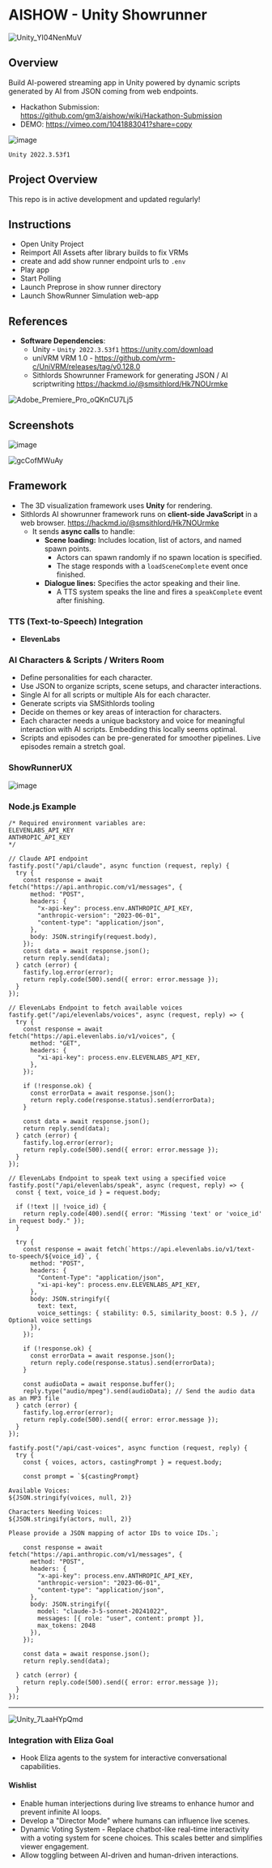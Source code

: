 # AISHOW - Unity Showrunner

![Unity_YI04NenMuV](https://github.com/user-attachments/assets/52529291-aa7c-4643-adf4-e49808b29160)

## Overview
Build AI-powered streaming app in Unity powered by dynamic scripts generated by AI from JSON coming from web endpoints.  

- Hackathon Submission: https://github.com/gm3/aishow/wiki/Hackathon-Submission
- DEMO: https://vimeo.com/1041883041?share=copy

![image](https://hackmd.io/_uploads/By0Ounc71x.png)

`Unity 2022.3.53f1`

## Project Overview

This repo is in active development and updated regularly!

## Instructions

- Open Unity Project
- Reimport All Assets after library builds to fix VRMs
- create and add show runner endpoint urls to `.env`
- Play app
- Start Polling
- Launch Preprose in show runner directory
- Launch ShowRunner Simulation web-app 

## References

- **Software Dependencies**:
  - Unity - `Unity 2022.3.53f1` https://unity.com/download
  - uniVRM VRM 1.0 - https://github.com/vrm-c/UniVRM/releases/tag/v0.128.0
  - Sithlords Showrunner Framework for generating JSON / AI scriptwriting https://hackmd.io/@smsithlord/Hk7NOUrmke
 
![Adobe_Premiere_Pro_oQKnCU7Lj5](https://github.com/user-attachments/assets/dcdb9a8d-32d3-4145-95bd-176e30957b09)

## Screenshots

![image](https://hackmd.io/_uploads/Byj-Aoqm1e.png)

![gcCofMWuAy](https://github.com/user-attachments/assets/16907503-666d-4286-8fb3-1a3c729f230c)

## Framework 
- The 3D visualization framework uses **Unity** for rendering.
- Sithlords AI showrunner framework runs on **client-side JavaScript** in a web browser. https://hackmd.io/@smsithlord/Hk7NOUrmke
  - It sends **async calls** to handle:
    - **Scene loading:** Includes location, list of actors, and named spawn points.
      - Actors can spawn randomly if no spawn location is specified.
      - The stage responds with a `loadSceneComplete` event once finished.
    - **Dialogue lines:** Specifies the actor speaking and their line.
      - A TTS system speaks the line and fires a `speakComplete` event after finishing.

### TTS (Text-to-Speech) Integration
- **ElevenLabs**

### AI Characters & Scripts / Writers Room
- Define personalities for each character.
- Use JSON to organize scripts, scene setups, and character interactions.
- Single AI for all scripts or multiple AIs for each character.
- Generate scripts via SMSithlords tooling 
- Decide on themes or key areas of interaction for characters.
- Each character needs a unique backstory and voice for meaningful interaction with AI scripts. Embedding this locally seems optimal.
- Scripts and episodes can be pre-generated for smoother pipelines. Live episodes remain a stretch goal.

### ShowRunnerUX

![image](https://github.com/user-attachments/assets/b3681ea1-d9f1-4549-8241-d8fb7da2a77c)

### Node.js Example

```
/* Required environment variables are:
ELEVENLABS_API_KEY
ANTHROPIC_API_KEY
*/

// Claude API endpoint
fastify.post("/api/claude", async function (request, reply) {
  try {
    const response = await fetch("https://api.anthropic.com/v1/messages", {
      method: "POST",
      headers: {
        "x-api-key": process.env.ANTHROPIC_API_KEY,
        "anthropic-version": "2023-06-01",
        "content-type": "application/json",
      },
      body: JSON.stringify(request.body),
    });
    const data = await response.json();
    return reply.send(data);
  } catch (error) {
    fastify.log.error(error);
    return reply.code(500).send({ error: error.message });
  }
});

// ElevenLabs Endpoint to fetch available voices
fastify.get("/api/elevenlabs/voices", async (request, reply) => {
  try {
    const response = await fetch("https://api.elevenlabs.io/v1/voices", {
      method: "GET",
      headers: {
        "xi-api-key": process.env.ELEVENLABS_API_KEY,
      },
    });

    if (!response.ok) {
      const errorData = await response.json();
      return reply.code(response.status).send(errorData);
    }

    const data = await response.json();
    return reply.send(data);
  } catch (error) {
    fastify.log.error(error);
    return reply.code(500).send({ error: error.message });
  }
});

// ElevenLabs Endpoint to speak text using a specified voice
fastify.post("/api/elevenlabs/speak", async (request, reply) => {
  const { text, voice_id } = request.body;

  if (!text || !voice_id) {
    return reply.code(400).send({ error: "Missing 'text' or 'voice_id' in request body." });
  }

  try {
    const response = await fetch(`https://api.elevenlabs.io/v1/text-to-speech/${voice_id}`, {
      method: "POST",
      headers: {
        "Content-Type": "application/json",
        "xi-api-key": process.env.ELEVENLABS_API_KEY,
      },
      body: JSON.stringify({
        text: text,
        voice_settings: { stability: 0.5, similarity_boost: 0.5 }, // Optional voice settings
      }),
    });

    if (!response.ok) {
      const errorData = await response.json();
      return reply.code(response.status).send(errorData);
    }

    const audioData = await response.buffer();
    reply.type("audio/mpeg").send(audioData); // Send the audio data as an MP3 file
  } catch (error) {
    fastify.log.error(error);
    return reply.code(500).send({ error: error.message });
  }
});

fastify.post("/api/cast-voices", async function (request, reply) {
  try {
    const { voices, actors, castingPrompt } = request.body;

    const prompt = `${castingPrompt}

Available Voices:
${JSON.stringify(voices, null, 2)}

Characters Needing Voices:
${JSON.stringify(actors, null, 2)}

Please provide a JSON mapping of actor IDs to voice IDs.`;

    const response = await fetch("https://api.anthropic.com/v1/messages", {
      method: "POST",
      headers: {
        "x-api-key": process.env.ANTHROPIC_API_KEY,
        "anthropic-version": "2023-06-01",
        "content-type": "application/json",
      },
      body: JSON.stringify({
        model: "claude-3-5-sonnet-20241022",
        messages: [{ role: "user", content: prompt }],
        max_tokens: 2048
      }),
    });
    
    const data = await response.json();
    return reply.send(data);
    
  } catch (error) {
    return reply.code(500).send({ error: error.message });
  }
});
```


---

![Unity_7LaaHYpQmd](https://github.com/user-attachments/assets/ef8af61d-d923-4beb-b3b1-6d484350aa96)



### Integration with Eliza Goal
- Hook Eliza agents to the system for interactive conversational capabilities.


#### Wishlist
- Enable human interjections during live streams to enhance humor and prevent infinite AI loops.
- Develop a "Director Mode" where humans can influence live scenes.
- Dynamic Voting System - Replace chatbot-like real-time interactivity with a voting system for scene choices. This scales better and simplifies viewer engagement.
- Allow toggling between AI-driven and human-driven interactions.

